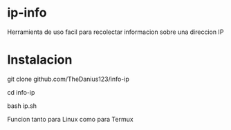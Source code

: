 # ip-info
Herramienta de uso facil para recolectar informacion sobre una direccion IP

# Instalacion

git clone github.com/TheDanius123/info-ip

cd info-ip

bash ip.sh

Funcion tanto para Linux como para Termux
